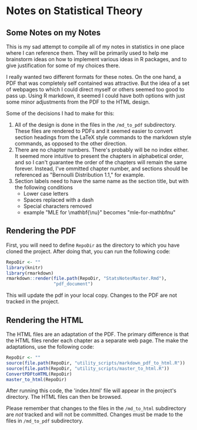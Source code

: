 Notes on Statistical Theory
===============

## Some Notes on my Notes
This is my sad attempt to compile all of my notes in statistics in one place where I can reference them.  They will be primarily used to help me brainstorm ideas on how to implement
various ideas in R packages, and to give justification for some of my choices there.

I really wanted two different formats for these notes.  On the one hand, a PDF that was completely self contained was attractive.  But the idea of a set of webpages to which I could direct myself or others seemed too good to pass up.  Using R markdown, it seemed I could have
both options with just some minor adjustments from the PDF to the HTML design.

Some of the decisions I had to make for this:
1. All of the design is done in the files in the `/md_to_pdf` subdirectory.  These files are
rendered to PDFs and it seemed easier to convert section headings from the LaTeX style 
commands to the markdown style commands, as opposed to the other direction.
2. There are no chapter numbers.  There's probably will be no index either.  It seemed 
more intuitive to present the chapters in alphabetical order, and so I can't guarantee the
order of the chapters will remain the same forever.  Instead, I've ommitted chapter number, and
sections should be referenced as "Bernoulli Distribution 1.1," for example.
3. Section labels need to have the same name as the section title, but with the following
conditions
    * Lower case letters
    * Spaces replaced with a dash
    * Special characters removed
    * example "MLE for \mathbf{\nu}" becomes "mle-for-mathbfnu"


## Rendering the PDF

First, you will need to define `RepoDir` as the directory to which you have cloned
the project.  After doing that, you can run the following code:

```r
RepoDir <- ""
library(knitr)
library(rmarkdown)
rmarkdown::render(file.path(RepoDir, "StatsNotesMaster.Rmd"),
                  "pdf_document")
```

This will update the pdf in your local copy.  Changes to the PDF are not tracked in the 
project.


## Rendering the HTML

The HTML files are an adaptation of the PDF. The primary difference is that the HTML files
render each chapter as a separate web page.  The make the adaptations, use the following 
code:

```r
RepoDir <- ""
source(file.path(RepoDir, "utility_scripts/markdown_pdf_to_html.R"))
source(file.path(RepoDir, "utility_scripts/master_to_html.R"))
ConvertPDFtoHTML(RepoDir)
master_to_html(RepoDir)
```

After running this code, the 'index.html' file will appear in the project's directory.
The HTML files can then be browsed.

Please remember that changes to the files in the `/md_to_html` subdirectory are *not* tracked and will not be committed.  Changes must be made to the files in `/md_to_pdf` subdirectory.